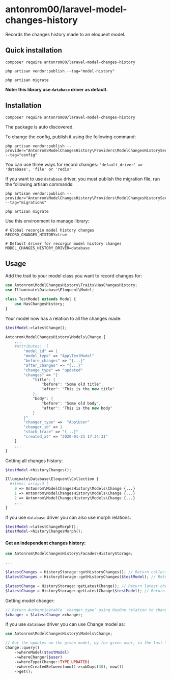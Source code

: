 # antonrom00/laravel-model-changes-history

Records the changes history made to an eloquent model.

## Quick installation

```
composer require antonrom00/laravel-model-changes-history
```

```
php artisan vendor:publish --tag="model-history"
```

```
php artisan migrate
```

**Note: this library use `database` driver as default.**

## Installation
```
composer require antonrom00/laravel-model-changes-history
```

The package is auto discovered.

To change the config, publish it using the following command:
```
php artisan vendor:publish --provider="Antonrom\ModelChangesHistory\Providers\ModelChangesHistoryServiceProvider" --tag="config"
```

You can use three ways for record changes: `'default_driver' => 'database', 'file' or 'redis'`

If you want to use `database` driver, you must publish the migration file, run the following artisan commands:
```
php artisan vendor:publish --provider="Antonrom\ModelChangesHistory\Providers\ModelChangesHistoryServiceProvider" --tag="migrations"
```
```
php artisan migrate
```

Use this environment to manage library:
```
# Global recorgin model history changes
RECORD_CHANGES_HISTORY=true

# Default driver for recorgin model history changes
MODEL_CHANGES_HISTORY_DRIVER=database
```

## Usage

Add the trait to your model class you want to record changes for:
```php
use Antonrom\ModelChangesHistory\Traits\HasChangesHistory;
use Illuminate\Database\Eloquent\Model;

class TestModel extends Model {
    use HasChangesHistory;
}

```

Your model now has a relation to all the changes made:
```php
$testModel->latestChange();

Antonrom\ModelChangesHistory\Models\Change {
    ...
    #attributes:  [
        "model_id" => 1
        "model_type" => "App\TestModel"
        "before_changes" => "{...}"
        "after_changes" => "{...}"
        "change_type" => "updated"
        "changes" => "{
            "title": {
                "before": "Some old title",  
                "after": "This is the new title"
            },
            "body": {
                "before": "Some old body",  
                "after": "This is the new body"
            }
        }"
        "changer_type" =>  "App\User"
        "changer_id" => 1
        "stack_trace" => "{...}"
        "created_at" => "2020-01-21 17:34:31"
    ]
    ...
}
```

Getting all changes history:
```php
$testModel->historyChanges();

Illuminate\Database\Eloquent\Collection {
  #items: array:3 [
    0 => Antonrom\ModelChangesHistory\Models\Change {...}
    1 => Antonrom\ModelChangesHistory\Models\Change {...}
    2 => Antonrom\ModelChangesHistory\Models\Change {...}
    ...
}
```

If you use `database` driver you can also use morph relations:
```php
$testModel->latestChangeMorph();
$testModel->historyChangesMorph();
```

#### Get an independent changes history:

```php
use Antonrom\ModelChangesHistory\Facades\HistoryStorage;

...

$latestChanges = HistoryStorage::getHistoryChanges(); // Return collection fo all latest changes
$latestChanges = HistoryStorage::getHistoryChanges($testModel); // Return collection fo all latest changes for model

$latestChange = HistoryStorage::getLatestChange(); // Return latest change
$latestChange = HistoryStorage::getLatestChange($testModel); // Return latest change for model

```

Getting model changer:
```php
// Return Authenticatable `changer_type` using HasOne relation to changer_type and changer_id
$changer = $latestChange->changer; 
```

If you use `database` driver you can use Change model as:
```php
use Antonrom\ModelChangesHistory\Models\Change;

// Get the updates on the given model, by the given user, in the last 30 days:
Change::query()
    ->whereModel($testModel)
    ->whereChanger($user)
    ->whereType(Change::TYPE_UPDATED)
    ->whereCreatedBetween(now()->subDays(30), now())
    ->get();
```
